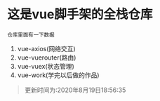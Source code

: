 # 这是vue脚手架的全栈仓库
`仓库里面有一下数据`  
1. vue-axios(网络交互)
2. vue-vuerouter(路由)
3. vue-vuex(状态管理)
4. vue-work(学完以后做的作品)
>  更新时间为:2020年8月19日18:56:35
